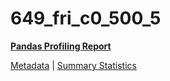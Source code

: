 # 649_fri_c0_500_5

[**Pandas Profiling Report**](https://epistasislab.github.io/penn-ml-benchmarks/profile/649_fri_c0_500_5.html)

[Metadata](metadata.yaml) | [Summary Statistics](summary_stats.tsv)

